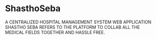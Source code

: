 # ShasthoSeba
A CENTRALIZED HOSPITAL MANAGEMENT SYSTEM WEB APPLICATION
SHASTHO SEBA REFERS TO THE PLATFORM TO COLLAB ALL THE MEDICAL FIELDS TOGETHER AND HASSLE FREE.
